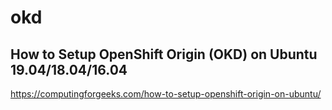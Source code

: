 # okd

## How to Setup OpenShift Origin (OKD) on Ubuntu 19.04/18.04/16.04
https://computingforgeeks.com/how-to-setup-openshift-origin-on-ubuntu/
